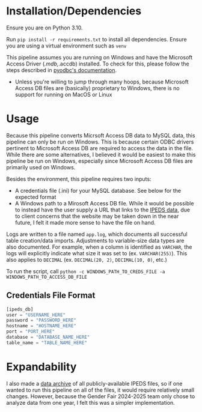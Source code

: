 
# Installation/Dependencies

Ensure you are on Python 3.10.

Run `pip install -r requirements.txt` to install all dependencies. Ensure you are
using a virtual environment such as `venv`

This pipeline assumes you are running on Windows and have the Microsoft Access
Driver (*.mdb,*.accdb) installed. To check for this, please follow the steps
described in [pyodbc's documentation](https://github.com/mkleehammer/pyodbc/wiki/Connecting-to-Microsoft-Access).

- Unless you're willing to jump through many hoops, because Microsoft Access DB
files are (basically) proprietary to Windows, there is no support for running
on MacOS or Linux

# Usage

Because this pipeline converts Micrsoft Access DB data to MySQL data, this pipeline
can only be run on Windows. This is because certain ODBC drivers pertinent to
Microsoft Access DB are required to access the data in the file. While there are
some alternatives, I believed it would be easiest to make this pipeline be run
on Windows, especially since Microsoft Access DB files are primarily used on Windows.

Besides the environment, this pipeline requires two inputs:

- A credentials file (.ini) for your MySQL database. See below for the expected
format
- A Windows path to a Mirosoft Access DB file. While it would be possible to
instead have the user supply a URL that links to the [IPEDS data](https://nces.ed.gov/ipeds/use-the-data/download-access-database),
due to client concerns that the website may be taken down in the near future, I
felt it made more sense to have the file on hand.

Logs are written to a file named `app.log`, which documents all successful table
creation/data imports. Adjustments to variable-size data types are also documented.
For example, when a column is identified as `VARCHAR`, the logs will explicitly
indicate what size it was set to (ex. `VARCHAR(255)`). This also applies to
`DECIMAL` (ex. `DECIMAL(20, 2)`, `DECIMAL(10, 0)`, etc.)

To run the script, call `python -c WINDOWS_PATH_TO_CREDS_FILE -a WINDOWS_PATH_TO_ACCESS_DB_FILE`

## Credentials File Format

```python
[ipeds_db]
user = "USERNAME_HERE"
password = "PASSWORD_HERE"
hostname = "HOSTNAME_HERE"
port = "PORT_HERE"
database = "DATABASE_NAME_HERE"
table_name = "TABLE_NAME_HERE"
```

# Expandability

I also made a [data archive](https://github.com/rhit-shirakrk/ipeds-data-archive) of all publicly-available IPEDS files, so
if one wanted to run this pipeline on all of the files, it would require
relatively small changes. However, because the Gender Fair 2024-2025 team only
chose to analyze data from one year, I felt this was a simpler implementation.
